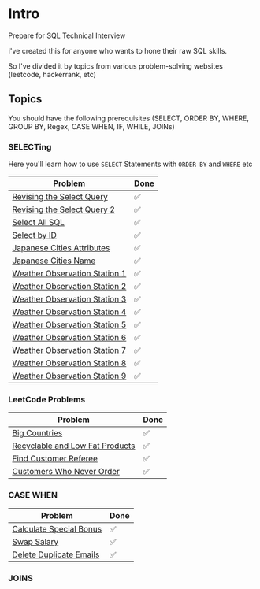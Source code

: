 # Intro

Prepare for SQL Technical Interview

I've created this for anyone who wants to hone their raw SQL skills.

So I've divided it by topics from various problem-solving websites (leetcode, hackerrank, etc)

## Topics

You should have the following prerequisites
(SELECT, ORDER BY, WHERE, GROUP BY, Regex, CASE WHEN, IF, WHILE, JOINs)

### SELECTing

Here you'll learn how to use `SELECT` Statements with `ORDER BY` and `WHERE` etc

<table>
  <thead>
    <tr>
      <th>Problem</th>
      <th>Done</th>
    </tr>
  </thead>
  <tbody>
    <tr>
      <td>
        <a href="https://www.hackerrank.com/challenges/revising-the-select-query?isFullScreen=true">Revising the Select Query</a>
      </td>
      <td>
          ✅
      </td>
     </tr>
     <tr>
      <td>
        <a href="https://www.hackerrank.com/challenges/revising-the-select-query-2?isFullScreen=true">Revising the Select Query 2</a>
      </td>
      <td>
          ✅
      </td>
     </tr>
    <tr>
      <td>
        <a href="https://www.hackerrank.com/challenges/select-all-sql?isFullScreen=true">Select All SQL</a>
      </td>
      <td>
          ✅
      </td>
     </tr>
     <tr>
      <td>
        <a href="https://www.hackerrank.com/challenges/select-by-id?isFullScreen=true">Select by ID</a>
      </td>
      <td>
          ✅
      </td>
     </tr>
    <tr>
      <td>
        <a href="https://www.hackerrank.com/challenges/japanese-cities-attributes?isFullScreen=true">Japanese Cities Attributes</a>
      </td>
      <td>
          ✅
      </td>
     </tr>
    <tr>
      <td>
        <a href="https://www.hackerrank.com/challenges/japanese-cities-name?isFullScreen=true">Japanese Cities Name</a>
      </td>
      <td>
          ✅
      </td>
     </tr>
     <tr>
      <td>
        <a href="https://www.hackerrank.com/challenges/weather-observation-station-1?isFullScreen=true">Weather Observation Station 1</a>
      </td>
      <td>
          ✅
      </td>
     </tr>
    <tr>
      <td>
        <a href="https://www.hackerrank.com/challenges/weather-observation-station-2?isFullScreen=true">Weather Observation Station 2</a>
      </td>
      <td>
          ✅
      </td>
     </tr>
     <tr>
      <td>
        <a href="https://www.hackerrank.com/challenges/weather-observation-station-3?isFullScreen=true">Weather Observation Station 3</a>
      </td>
      <td>
          ✅
      </td>
     </tr>
    <tr>
      <td>
        <a href="https://www.hackerrank.com/challenges/weather-observation-station-4?isFullScreen=true">Weather Observation Station 4</a>
      </td>
      <td>
          ✅
      </td>
     </tr>
     <tr>
      <td>
        <a href="https://www.hackerrank.com/challenges/weather-observation-station-5?isFullScreen=true">Weather Observation Station 5</a>
      </td>
      <td>
          ✅
      </td>
     </tr>
    <tr>
      <td>
        <a href="https://www.hackerrank.com/challenges/weather-observation-station-6?isFullScreen=true">Weather Observation Station 6</a>
      </td>
      <td>
          ✅
      </td>
     </tr>
     <tr>
      <td>
        <a href="https://www.hackerrank.com/challenges/weather-observation-station-7?isFullScreen=true">Weather Observation Station 7</a>
      </td>
      <td>
          ✅
      </td>
     </tr>
    <tr>
      <td>
        <a href="https://www.hackerrank.com/challenges/weather-observation-station-8?isFullScreen=true">Weather Observation Station 8</a>
      </td>
      <td>
          ✅
      </td>
     </tr>
     <tr>
      <td>
        <a href="https://www.hackerrank.com/challenges/weather-observation-station-9?isFullScreen=true">Weather Observation Station 9</a>
      </td>
      <td>
          ✅
      </td>
     </tr>
  </tbody>
</table>

### LeetCode Problems

<table>
  <thead>
    <tr>
      <th>Problem</th>
      <th>Done</th>
    </tr>
  </thead>
  <tbody>
    <tr>
      <td>
        <a href="https://leetcode.com/problems/big-countries/">Big Countries</a>
      </td>
      <td>
          ✅
      </td>
    </tr>
    <tr>
      <td>
        <a href="https://leetcode.com/problems/recyclable-and-low-fat-products/">Recyclable and Low Fat Products</a>
      </td>
      <td>
          ✅
      </td>
    </tr>
    <tr>
      <td>
        <a href="https://leetcode.com/problems/find-customer-referee/">Find Customer Referee</a>
      </td>
      <td>
          ✅
      </td>
    </tr>
    <tr>
      <td>
        <a href="https://leetcode.com/problems/customers-who-never-order/">Customers Who Never Order</a>
      </td>
      <td>
          ✅
      </td>
    </tr>
  </tbody>
</table>

### CASE WHEN

<table>
  <thead>
    <tr>
      <th>Problem</th>
      <th>Done</th>
    </tr>
  </thead>
  <tbody>
    <tr>
      <td>
        <a href="https://leetcode.com/problems/calculate-special-bonus/">Calculate Special Bonus</a>
      </td>
      <td>
          ✅
      </td>
    </tr>
    <tr>
      <td>
        <a href="https://leetcode.com/problems/swap-salary/">Swap Salary</a>
      </td>
      <td>
          ✅
      </td>
    </tr>
    <tr>
      <td>
        <a href="https://leetcode.com/problems/delete-duplicate-emails/">Delete Duplicate Emails</a>
      </td>
      <td>
          ✅
      </td>
    </tr>
  </tbody>
</table>

### JOINS
